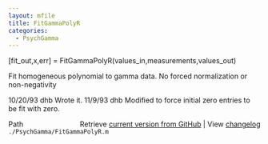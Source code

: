 ```yaml
---
layout: mfile
title: FitGammaPolyR
categories:
  - PsychGamma
---
```


\[fit\_out,x,err\] = FitGammaPolyR\(values\_in,measurements,values\_out\)

Fit homogeneous polynomial to gamma data.
No forced normalization or non\-negativity

10/20/93    dhb   Wrote it.
11/9/93     dhb   Modified to force initial zero entries to be fit with zero.


<div class="code_header" style="text-align:right;">
  <span style="float:left;">Path&nbsp;&nbsp;</span> <span class="counter">Retrieve <a href=
  "https://raw.github.com/Psychtoolbox-3/Psychtoolbox-3/beta/./PsychGamma/FitGammaPolyR.m">current version from GitHub</a> | View <a href=
  "https://github.com/Psychtoolbox-3/Psychtoolbox-3/commits/beta/./PsychGamma/FitGammaPolyR.m">changelog</a></span>
</div>
<div class="code">
  <code>./PsychGamma/FitGammaPolyR.m</code>
</div>
